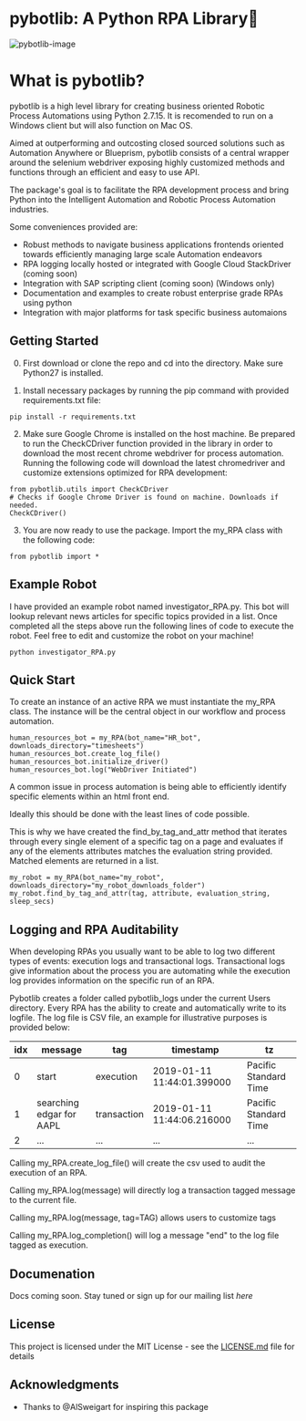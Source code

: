 # pybotlib: A Python RPA Library🤖


![pybotlib-image](https://github.com/dkatz23238/pybotlib/raw/master/img/pybotlib.png)

# What is pybotlib?
pybotlib is a high level library for creating business oriented Robotic Process Automations using Python 2.7.15. 
It is recomended to run on a Windows client but will also function on Mac OS.

Aimed at outperforming and outcosting closed sourced solutions such as Automation Anywhere or Blueprism, pybotlib consists of a central wrapper around the selenium webdriver exposing highly customized methods and functions through an efficient and easy to use API.

The package's goal is to facilitate the RPA development process and bring Python into the Intelligent Automation and Robotic Process Automation industries.

Some conveniences  provided are:
 - Robust methods to navigate business applications frontends oriented towards efficiently managing large scale Automation endeavors
 - RPA logging locally hosted or integrated with Google Cloud StackDriver (coming soon)
 - Integration with SAP scripting client (coming soon) (Windows only)
 - Documentation and examples to create robust enterprise grade RPAs using python
 - Integration with major platforms for task specific business automaions

## Getting Started


 0) First download or clone the repo and cd into the directory. Make sure Python27 is installed.

 1) Install necessary packages by running the pip command with provided requirements.txt file:
```
pip install -r requirements.txt
```

2) Make sure Google Chrome is installed on the host machine. Be prepared to run the CheckCDriver function provided in the library in order to download the most recent chrome webdriver for process automation. Running the following code will download the latest chromedriver and customize extensions optimized for RPA development:
 ```
from pybotlib.utils import CheckCDriver
# Checks if Google Chrome Driver is found on machine. Downloads if needed.
CheckCDriver()
```

3) You are now ready to use the package. Import the my_RPA class with the following code:
```
from pybotlib import *
```

## Example Robot

I have provided an example robot named investigator_RPA.py. This bot will lookup relevant news articles for specific topics provided in a list. Once completed all the steps above run the following lines of code to execute the robot. Feel free to edit and customize the robot on your machine!

```
python investigator_RPA.py
```

## Quick Start

To create an instance of an active RPA we must instantiate the my_RPA class. The instance will be the central object in our workflow and process automation.


```
human_resources_bot = my_RPA(bot_name="HR_bot", downloads_directory="timesheets")
human_resources_bot.create_log_file()
human_resources_bot.initialize_driver()
human_resources_bot.log("WebDriver Initiated")
```

A common issue in process automation is being able to efficiently identify specific elements within an html front end.

Ideally this should be done with the least lines of code possible.

This is why we have created the find_by_tag_and_attr method that iterates through every single element of a specific tag on a page and evaluates if any of the elements attributes matches the evaluation string provided. Matched elements are returned in a list.
```
my_robot = my_RPA(bot_name="my_robot", downloads_directory="my_robot_downloads_folder")
my_robot.find_by_tag_and_attr(tag, attribute, evaluation_string, sleep_secs)
```


## Logging and RPA Auditability

When developing RPAs you usually want to be able to log two different types of events: execution logs and transactional logs. Transactional logs give information about the process you are automating while the execution log provides information on the specific run of an RPA. 

Pybotlib creates a folder called pybotlib_logs under the current Users directory. Every RPA has the ability to create and automatically write to its logfile. The log file is CSV file, an example for illustrative purposes is provided below:

| idx | message                  | tag         | timestamp                  | tz                    |
|-----|--------------------------|-------------|----------------------------|-----------------------|
| 0   | start                    | execution   | 2019-01-11 11:44:01.399000 | Pacific Standard Time |
| 1   | searching edgar for AAPL | transaction | 2019-01-11 11:44:06.216000 | Pacific Standard Time |
| 2   | ...                      | ...         | ...                        | ...                   |

Calling my_RPA.create_log_file() will create the csv used to audit the execution of an RPA.

Calling my_RPA.log(message) will directly log a transaction tagged message to the current file.

Calling my_RPA.log(message, tag=TAG) allows users to customize tags

Calling my_RPA.log_completion() will log a message "end" to the log file tagged as execution.


## Documenation

Docs coming soon. Stay tuned or sign up for our mailing list *here*

## License

This project is licensed under the MIT License - see the [LICENSE.md](LICENSE.md) file for details

## Acknowledgments

* Thanks to @AlSweigart for inspiring this package
